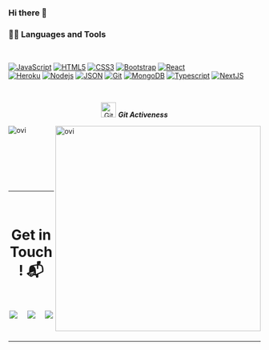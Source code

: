 ### Hi there 👋

<!--
**Bekir-Akok/Bekir-Akok** is a ✨ _special_ ✨ repository because its `README.md` (this file) appears on your GitHub profile.

Here are some ideas to get you started:

- 🔭 I’m currently working on ...
- 🌱 I’m currently learning ...
- 👯 I’m looking to collaborate on ...
- 🤔 I’m looking for help with ...
- 💬 Ask me about ...
- 📫 How to reach me: ...
- 😄 Pronouns: ...
- ⚡ Fun fact: ...
-->
### 👨‍💻 Languages and Tools

<br />

[![JavaScript](https://img.shields.io/badge/-JavaScript-black?style=flat&logo=javascript&link=https://github.com/BRdhanani)](https://github.com/BRdhanani) 
[![HTML5](https://img.shields.io/badge/-HTML5-E34F26?style=flat&logo=html5&logoColor=white&link=https://github.com/BRdhanani)](https://github.com/BRdhanani) 
[![CSS3](https://img.shields.io/badge/-CSS3-1572B6?style=flat&logo=css3&link=https://github.com/BRdhanani)](https://github.com/BRdhanani) 
[![Bootstrap](https://img.shields.io/badge/-Bootstrap-563D7C?style=flat&logo=bootstrap&link=https://github.com/BRdhanani)](https://github.com/BRdhanani) 
[![React](https://img.shields.io/badge/-React-black?style=flat&logo=react&link=https://github.com/BRdhanani)](https://github.com/BRdhanani)  
[![Heroku](https://img.shields.io/badge/-Heroku-gray?style=flat&logo=heroku&link=https://github.com/BRdhanani)](https://github.com/BRdhanani) 
[![Nodejs](https://img.shields.io/badge/-Nodejs-green?style=flat&logo=Node.js&link=https://github.com/BRdhanani)](https://github.com/BRdhanani) 
[![JSON](https://img.shields.io/badge/-json-02569B?style=flat&logo=json&link=https://github.com/BRdhanani)](https://github.com/BRdhanani)
[![Git](https://img.shields.io/badge/-Git-black?style=flat&logo=git&link=https://github.com/BRdhanani)](https://github.com/BRdhanani) 
[![MongoDB](https://img.shields.io/badge/-MongoDB-FCA121?style=flat&logo=mongodb&link=https://github.com/BRdhanani)](https://gitlab.com/BRdhanani) 
[![Typescript](https://img.shields.io/badge/-TypeScript-white?style=flat&logo=typescript&link=https://github.com/BRdhanani)](https://github.com/BRdhanani)
[![NextJS](https://img.shields.io/badge/-NextJS-black?style=flat&logo=nextjs&link=https://github.com/BRdhanani)](https://github.com/BRdhanani)


<br />
<p align="center">
 <img src="https://media.giphy.com/media/W5eoZHPpUx9sapR0eu/giphy.gif" width="30px" alt="Git"/>&nbsp;<i><b>Git Activeness</b></i></p>
 
<p><img align="left" src="https://github-readme-stats.vercel.app/api/top-langs?username=bekir-akok&show_icons=true&locale=en&layout=compact&theme=chartreuse-white" alt="ovi" /></p>
<p>&nbsp;<img align="right" src="https://github-readme-stats.vercel.app/api?username=bekir-akok&show_icons=true&locale=en&theme=chartreuse-white" alt="ovi" width="410" /></p>
<br><br><br><br><br>


<hr>
<Br>
<h1 align="center">Get in Touch! 📬</h1>
<Br>
<p align="center">
<a href="https://www.linkedin.com/in/bekir-akok/" target="blank"><img align="center" src="https://img.shields.io/badge/Bekir Akok-0077B5?style=for-the-badge&logo=linkedin&logoColor=white" /></a> &nbsp;&nbsp;&nbsp;  <a href="mailto:bekir.akok@hotmail.com" target="blank"><img align="center" src="https://img.shields.io/badge/bekir.akok@hotmail.com-D14836?style=for-the-badge&logo=gmail&logoColor=white" /></a>    &nbsp;&nbsp;&nbsp;       <a href="https://www.github.com/Bekir-Akok" target="blank"><img align="center" src="https://img.shields.io/badge/BekirAkok-100000?style=for-the-badge&logo=github&logoColor=white" /></a>
</p>
  
<Br>
<hr>
